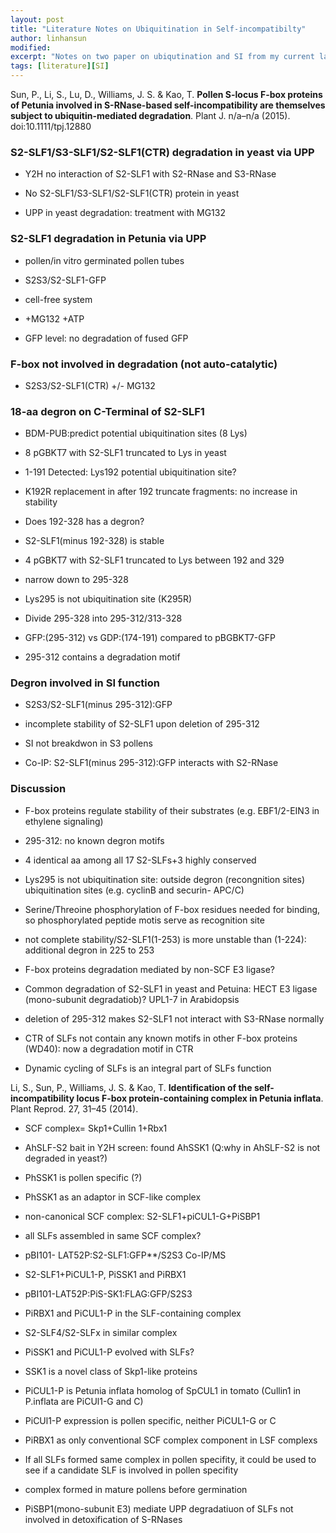 ```yaml
---
layout: post
title: "Literature Notes on Ubiquitination in Self-incompatibilty"
author: linhansun
modified:
excerpt: "Notes on two paper on ubiqutination and SI from my current lab"
tags: [literature][SI]
---
```








Sun, P., Li, S., Lu, D., Williams, J. S. & Kao, T. **Pollen S-locus F-box proteins of Petunia involved in S-RNase-based self-incompatibility are themselves subject to ubiquitin-mediated degradation**. Plant J. n/a–n/a (2015). doi:10.1111/tpj.12880

### S2-SLF1/S3-SLF1/S2-SLF1(CTR) degradation in yeast via UPP

- Y2H no interaction of S2-SLF1 with S2-RNase and S3-RNase

- No S2-SLF1/S3-SLF1/S2-SLF1(CTR) protein in yeast

- UPP in yeast degradation: treatment with MG132


### S2-SLF1 degradation in Petunia via UPP

- pollen/in vitro germinated pollen tubes

- S2S3/S2-SLF1-GFP

- cell-free system

- +MG132 +ATP

- GFP level: no degradation of fused GFP



### F-box not involved in degradation (not auto-catalytic)

- S2S3/S2-SLF1(CTR) +/- MG132

### 18-aa degron on C-Terminal of S2-SLF1

- BDM-PUB:predict potential ubiquitination sites (8 Lys)

- 8 pGBKT7 with S2-SLF1 truncated to Lys in yeast 

- 1-191 Detected: Lys192 potential ubiquitination site?

- K192R replacement in after 192 truncate fragments: no increase in stability

- Does 192-328 has a degron?

- S2-SLF1(minus 192-328) is stable

- 4 pGBKT7 with S2-SLF1 truncated to Lys between 192 and 329

- narrow down to 295-328

- Lys295 is not ubiquitination site (K295R)

- Divide 295-328 into 295-312/313-328

- GFP:(295-312) vs GDP:(174-191) compared to pBGBKT7-GFP

- 295-312 contains a degradation motif



### Degron involved in SI function

- S2S3/S2-SLF1(minus 295-312):GFP

- incomplete stability of S2-SLF1 upon deletion of 295-312

- SI not breakdwon in S3 pollens

- Co-IP: S2-SLF1(minus 295-312):GFP interacts with S2-RNase

### Discussion

- F-box proteins regulate stability of their substrates (e.g. EBF1/2-EIN3 in ethylene signaling)

- 295-312: no known degron motifs

- 4 identical aa among all 17 S2-SLFs+3 highly conserved  

- Lys295 is not ubiquitination site: outside degron (recongnition sites) ubiquitination sites (e.g. cyclinB and securin- APC/C)

- Serine/Threoine phosphorylation of F-box residues needed for binding, so phosphorylated peptide motis serve as recognition site

- not complete stability/S2-SLF1(1-253) is more unstable than (1-224): additional degron in 225 to 253

- F-box proteins degradation mediated by non-SCF E3 ligase?

- Common degradation of S2-SLF1 in yeast and Petuina: HECT E3 ligase (mono-subunit degradatiob)? UPL1-7 in Arabidopsis

- deletion of 295-312 makes S2-SLF1 not interact with S3-RNase normally

- CTR of SLFs not contain any known motifs in other F-box proteins (WD40): now a degradation motif in CTR

- Dynamic cycling of SLFs is an integral part of SLFs function


Li, S., Sun, P., Williams, J. S. & Kao, T. **Identification of the self-incompatibility locus F-box protein-containing complex in Petunia inflata**. Plant Reprod. 27, 31–45 (2014).

- SCF complex= Skp1+Cullin 1+Rbx1

- AhSLF-S2 bait in Y2H screen: found AhSSK1 (Q:why in AhSLF-S2 is not degraded in yeast?)

- PhSSK1 is pollen specific (?) 

- PhSSK1 as an adaptor in SCF-like complex 

- non-canonical SCF complex: S2-SLF1+piCUL1-G+PiSBP1

- all SLFs assembled in same SCF complex?

-  pBI101- LAT52P:S2-SLF1:GFP**/S2S3 Co-IP/MS

- S2-SLF1+PiCUL1-P, PiSSK1 and PiRBX1

- pBI101-LAT52P:PiS-SK1:FLAG:GFP/S2S3

- PiRBX1 and PiCUL1-P in the SLF-containing complex

- S2-SLF4/S2-SLFx in similar complex

- PiSSK1 and PiCUL1-P evolved with SLFs?

- SSK1 is a novel class of Skp1-like proteins

- PiCUL1-P is Petunia inflata homolog of SpCUL1 in tomato (Cullin1 in P.inflata are PiCUl1-G and C)

- PiCUl1-P expression is pollen specific, neither PiCUL1-G or C

- PiRBX1 as only conventional SCF complex component in LSF complexs

- If all SLFs formed same complex in pollen specifity, it could be used to see if a candidate SLF is involved in pollen specifity

- complex formed in mature pollens before germination

- PiSBP1(mono-subunit E3) mediate UPP degradatiuon of SLFs not involved in detoxification of S-RNases